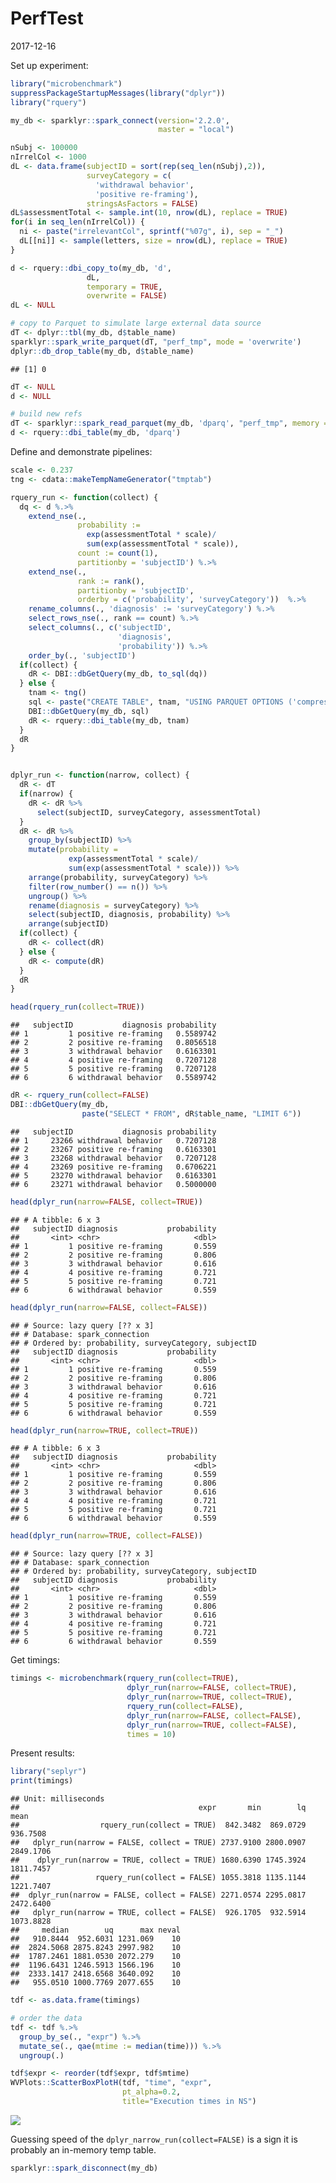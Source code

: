 PerfTest
================
2017-12-16

<!-- PerfTest.md is generated from PerfTest.Rmd. Please edit that file -->
Set up experiment:

``` r
library("microbenchmark")
suppressPackageStartupMessages(library("dplyr"))
library("rquery")

my_db <- sparklyr::spark_connect(version='2.2.0', 
                                 master = "local")

nSubj <- 100000
nIrrelCol <- 1000
dL <- data.frame(subjectID = sort(rep(seq_len(nSubj),2)),
                 surveyCategory = c(
                   'withdrawal behavior',
                   'positive re-framing'),
                 stringsAsFactors = FALSE)
dL$assessmentTotal <- sample.int(10, nrow(dL), replace = TRUE)
for(i in seq_len(nIrrelCol)) {
  ni <- paste("irrelevantCol", sprintf("%07g", i), sep = "_")
  dL[[ni]] <- sample(letters, size = nrow(dL), replace = TRUE)
}

d <- rquery::dbi_copy_to(my_db, 'd',
                 dL,
                 temporary = TRUE, 
                 overwrite = FALSE)
dL <- NULL

# copy to Parquet to simulate large external data source
dT <- dplyr::tbl(my_db, d$table_name)
sparklyr::spark_write_parquet(dT, "perf_tmp", mode = 'overwrite')
dplyr::db_drop_table(my_db, d$table_name)
```

    ## [1] 0

``` r
dT <- NULL
d <- NULL

# build new refs
dT <- sparklyr::spark_read_parquet(my_db, 'dparq', "perf_tmp", memory = FALSE)
d <- rquery::dbi_table(my_db, 'dparq')
```

Define and demonstrate pipelines:

``` r
scale <- 0.237
tng <- cdata::makeTempNameGenerator("tmptab")

rquery_run <- function(collect) {
  dq <- d %.>%
    extend_nse(.,
               probability :=
                 exp(assessmentTotal * scale)/
                 sum(exp(assessmentTotal * scale)),
               count := count(1),
               partitionby = 'subjectID') %.>%
    extend_nse(.,
               rank := rank(),
               partitionby = 'subjectID',
               orderby = c('probability', 'surveyCategory'))  %.>%
    rename_columns(., 'diagnosis' := 'surveyCategory') %.>%
    select_rows_nse(., rank == count) %.>%
    select_columns(., c('subjectID', 
                        'diagnosis', 
                        'probability')) %.>%
    order_by(., 'subjectID')
  if(collect) {
    dR <- DBI::dbGetQuery(my_db, to_sql(dq))
  } else {
    tnam <- tng()
    sql <- paste("CREATE TABLE", tnam, "USING PARQUET OPTIONS ('compression'='snappy') AS", to_sql(dq))
    DBI::dbGetQuery(my_db, sql)
    dR <- rquery::dbi_table(my_db, tnam)
  }
  dR
}


dplyr_run <- function(narrow, collect) {
  dR <- dT
  if(narrow) {
    dR <- dR %>%
      select(subjectID, surveyCategory, assessmentTotal)
  }
  dR <- dR %>%
    group_by(subjectID) %>%
    mutate(probability =
             exp(assessmentTotal * scale)/
             sum(exp(assessmentTotal * scale))) %>%
    arrange(probability, surveyCategory) %>%
    filter(row_number() == n()) %>%
    ungroup() %>%
    rename(diagnosis = surveyCategory) %>%
    select(subjectID, diagnosis, probability) %>%
    arrange(subjectID)
  if(collect) {
    dR <- collect(dR)
  } else {
    dR <- compute(dR)
  }
  dR
}

head(rquery_run(collect=TRUE))
```

    ##   subjectID           diagnosis probability
    ## 1         1 positive re-framing   0.5589742
    ## 2         2 positive re-framing   0.8056518
    ## 3         3 withdrawal behavior   0.6163301
    ## 4         4 positive re-framing   0.7207128
    ## 5         5 positive re-framing   0.7207128
    ## 6         6 withdrawal behavior   0.5589742

``` r
dR <- rquery_run(collect=FALSE) 
DBI::dbGetQuery(my_db, 
                paste("SELECT * FROM", dR$table_name, "LIMIT 6"))
```

    ##   subjectID           diagnosis probability
    ## 1     23266 withdrawal behavior   0.7207128
    ## 2     23267 positive re-framing   0.6163301
    ## 3     23268 withdrawal behavior   0.7207128
    ## 4     23269 positive re-framing   0.6706221
    ## 5     23270 withdrawal behavior   0.6163301
    ## 6     23271 withdrawal behavior   0.5000000

``` r
head(dplyr_run(narrow=FALSE, collect=TRUE))
```

    ## # A tibble: 6 x 3
    ##   subjectID diagnosis           probability
    ##       <int> <chr>                     <dbl>
    ## 1         1 positive re-framing       0.559
    ## 2         2 positive re-framing       0.806
    ## 3         3 withdrawal behavior       0.616
    ## 4         4 positive re-framing       0.721
    ## 5         5 positive re-framing       0.721
    ## 6         6 withdrawal behavior       0.559

``` r
head(dplyr_run(narrow=FALSE, collect=FALSE))
```

    ## # Source: lazy query [?? x 3]
    ## # Database: spark_connection
    ## # Ordered by: probability, surveyCategory, subjectID
    ##   subjectID diagnosis           probability
    ##       <int> <chr>                     <dbl>
    ## 1         1 positive re-framing       0.559
    ## 2         2 positive re-framing       0.806
    ## 3         3 withdrawal behavior       0.616
    ## 4         4 positive re-framing       0.721
    ## 5         5 positive re-framing       0.721
    ## 6         6 withdrawal behavior       0.559

``` r
head(dplyr_run(narrow=TRUE, collect=TRUE))
```

    ## # A tibble: 6 x 3
    ##   subjectID diagnosis           probability
    ##       <int> <chr>                     <dbl>
    ## 1         1 positive re-framing       0.559
    ## 2         2 positive re-framing       0.806
    ## 3         3 withdrawal behavior       0.616
    ## 4         4 positive re-framing       0.721
    ## 5         5 positive re-framing       0.721
    ## 6         6 withdrawal behavior       0.559

``` r
head(dplyr_run(narrow=TRUE, collect=FALSE))
```

    ## # Source: lazy query [?? x 3]
    ## # Database: spark_connection
    ## # Ordered by: probability, surveyCategory, subjectID
    ##   subjectID diagnosis           probability
    ##       <int> <chr>                     <dbl>
    ## 1         1 positive re-framing       0.559
    ## 2         2 positive re-framing       0.806
    ## 3         3 withdrawal behavior       0.616
    ## 4         4 positive re-framing       0.721
    ## 5         5 positive re-framing       0.721
    ## 6         6 withdrawal behavior       0.559

Get timings:

``` r
timings <- microbenchmark(rquery_run(collect=TRUE), 
                          dplyr_run(narrow=FALSE, collect=TRUE), 
                          dplyr_run(narrow=TRUE, collect=TRUE),
                          rquery_run(collect=FALSE), 
                          dplyr_run(narrow=FALSE, collect=FALSE), 
                          dplyr_run(narrow=TRUE, collect=FALSE),
                          times = 10)
```

Present results:

``` r
library("seplyr")
print(timings)
```

    ## Unit: milliseconds
    ##                                        expr       min        lq      mean
    ##                  rquery_run(collect = TRUE)  842.3482  869.0729  936.7508
    ##   dplyr_run(narrow = FALSE, collect = TRUE) 2737.9100 2800.0907 2849.1706
    ##    dplyr_run(narrow = TRUE, collect = TRUE) 1680.6390 1745.3924 1811.7457
    ##                 rquery_run(collect = FALSE) 1055.3818 1135.1144 1221.7407
    ##  dplyr_run(narrow = FALSE, collect = FALSE) 2271.0574 2295.0817 2472.6400
    ##   dplyr_run(narrow = TRUE, collect = FALSE)  926.1705  932.5914 1073.8828
    ##     median        uq      max neval
    ##   910.8444  952.6031 1231.069    10
    ##  2824.5068 2875.8243 2997.982    10
    ##  1787.2461 1881.0530 2072.279    10
    ##  1196.6431 1246.5913 1566.196    10
    ##  2333.1417 2418.6568 3640.092    10
    ##   955.0510 1000.7769 2077.655    10

``` r
tdf <- as.data.frame(timings)

# order the data
tdf <- tdf %.>%
  group_by_se(., "expr") %.>%
  mutate_se(., qae(mtime := median(time))) %.>%
  ungroup(.)

tdf$expr <- reorder(tdf$expr, tdf$mtime)
WVPlots::ScatterBoxPlotH(tdf, "time", "expr",  
                         pt_alpha=0.2,
                         title="Execution times in NS")
```

![](PerfTest_files/figure-markdown_github/present-1.png)

Guessing speed of the `dplyr_narrow_run(collect=FALSE)` is a sign it is probably an in-memory temp table.

``` r
sparklyr::spark_disconnect(my_db)
```
